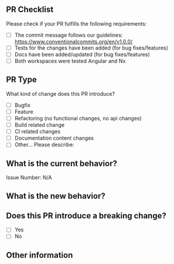 ## PR Checklist

Please check if your PR fulfills the following requirements:

- [ ] The commit message follows our guidelines: https://www.conventionalcommits.org/en/v1.0.0/
- [ ] Tests for the changes have been added (for bug fixes/features)
- [ ] Docs have been added/updated (for bug fixes/features)
- [ ] Both workspaces were tested Angular and Nx

## PR Type

What kind of change does this PR introduce?

<!-- Please check the one that applies to this PR using "x" -->

- [ ] Bugfix
- [ ] Feature
- [ ] Refactoring (no functional changes, no api changes)
- [ ] Build related change
- [ ] CI related changes
- [ ] Documentation content changes
- [ ] Other... Please describe:

## What is the current behavior?

<!-- Please describe the current behavior that you are modifying or link to a relevant issue. -->

Issue Number: N/A

## What is the new behavior?

## Does this PR introduce a breaking change?

- [ ] Yes
- [ ] No

<!-- If this PR contains a breaking change, please describe the impact and migration path for existing applications below. -->

## Other information
